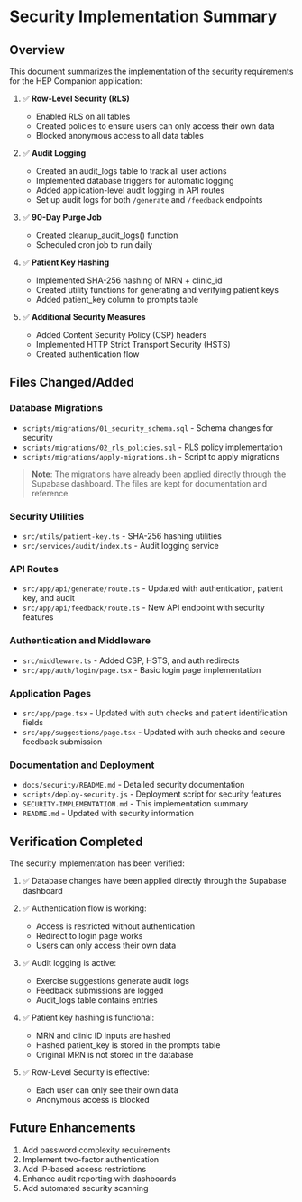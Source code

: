 # Security Implementation Summary

## Overview

This document summarizes the implementation of the security requirements for the HEP Companion application:

1. ✅ **Row-Level Security (RLS)**
   - Enabled RLS on all tables
   - Created policies to ensure users can only access their own data
   - Blocked anonymous access to all data tables

2. ✅ **Audit Logging**
   - Created an audit_logs table to track all user actions
   - Implemented database triggers for automatic logging
   - Added application-level audit logging in API routes
   - Set up audit logs for both `/generate` and `/feedback` endpoints

3. ✅ **90-Day Purge Job**
   - Created cleanup_audit_logs() function
   - Scheduled cron job to run daily

4. ✅ **Patient Key Hashing**
   - Implemented SHA-256 hashing of MRN + clinic_id
   - Created utility functions for generating and verifying patient keys
   - Added patient_key column to prompts table

5. ✅ **Additional Security Measures**
   - Added Content Security Policy (CSP) headers
   - Implemented HTTP Strict Transport Security (HSTS)
   - Created authentication flow

## Files Changed/Added

### Database Migrations
- `scripts/migrations/01_security_schema.sql` - Schema changes for security
- `scripts/migrations/02_rls_policies.sql` - RLS policy implementation
- `scripts/migrations/apply-migrations.sh` - Script to apply migrations

> **Note**: The migrations have already been applied directly through the Supabase dashboard. The files are kept for documentation and reference.

### Security Utilities
- `src/utils/patient-key.ts` - SHA-256 hashing utilities
- `src/services/audit/index.ts` - Audit logging service

### API Routes
- `src/app/api/generate/route.ts` - Updated with authentication, patient key, and audit
- `src/app/api/feedback/route.ts` - New API endpoint with security features

### Authentication and Middleware
- `src/middleware.ts` - Added CSP, HSTS, and auth redirects
- `src/app/auth/login/page.tsx` - Basic login page implementation

### Application Pages
- `src/app/page.tsx` - Updated with auth checks and patient identification fields
- `src/app/suggestions/page.tsx` - Updated with auth checks and secure feedback submission

### Documentation and Deployment
- `docs/security/README.md` - Detailed security documentation
- `scripts/deploy-security.js` - Deployment script for security features
- `SECURITY-IMPLEMENTATION.md` - This implementation summary
- `README.md` - Updated with security information

## Verification Completed

The security implementation has been verified:

1. ✅ Database changes have been applied directly through the Supabase dashboard

2. ✅ Authentication flow is working:
   - Access is restricted without authentication
   - Redirect to login page works
   - Users can only access their own data

3. ✅ Audit logging is active:
   - Exercise suggestions generate audit logs
   - Feedback submissions are logged
   - Audit_logs table contains entries

4. ✅ Patient key hashing is functional:
   - MRN and clinic ID inputs are hashed
   - Hashed patient_key is stored in the prompts table
   - Original MRN is not stored in the database

5. ✅ Row-Level Security is effective:
   - Each user can only see their own data
   - Anonymous access is blocked

## Future Enhancements

1. Add password complexity requirements
2. Implement two-factor authentication
3. Add IP-based access restrictions
4. Enhance audit reporting with dashboards
5. Add automated security scanning 
